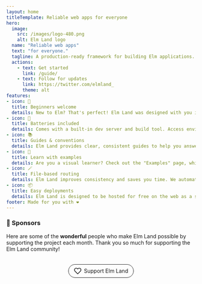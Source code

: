 ```yaml
---
layout: home
titleTemplate: Reliable web apps for everyone
hero:
  image: 
    src: /images/logo-480.png
    alt: Elm Land logo
  name: "Reliable web apps"
  text: "for everyone."
  tagline: A production-ready framework for building Elm applications. Build your next app with confidence, step by step.
  actions: 
    - text: Get started
      link: /guide/
    - text: Follow for updates
      link: https://twitter.com/elmland_
      theme: alt
features:
- icon: 🌱
  title: Beginners welcome
  details: New to Elm? That's perfect! Elm Land was designed with you in mind. Our guides are here to make you productive, fast!
- icon: 🔋
  title: Batteries included
  details: Comes with a built-in dev server and build tool. Access environment variables, easily work with NPM, TypeScript, add CSS files, and more!
- icon: 📚
  title: Guides & conventions
  details: Elm Land provides clear, consistent guides to help you answer common questions folks have when scaling their apps. You'll be able to leverage years of Elm best practices.
- icon: 🎨
  title: Learn with examples
  details: Are you a visual learner? Check out the "Examples" page, which shows official Elm Land examples alongside real world apps.
- icon: 🪄
  title: File-based routing
  details: Elm Land improves consistency and saves you time. We automatically connect your pages to URLs, using a simple file-naming convention.
- icon: 📦
  title: Easy deployments
  details: Elm Land is designed to be hosted for free on the web as a single-page application. Visit our guides on how to deploy your app with Netlify or Vercel.
footer: Made for you with ❤️
---
```


<script setup>
import { VPTeamMembers } from 'vitepress/theme'

const members = [
  {
    avatar: 'https://www.github.com/dbj.png',
    name: 'Dirk Johnson',
    title: '@dbj',
    links: [
      { icon: 'github', link: 'https://github.com/dbj' }
    ]
  },
  {
    avatar: 'https://www.github.com/ianmackenzie.png',
    name: 'Ian Mackenzie',
    title: '@ianmackenzie',
    links: [
      { icon: 'github', link: 'https://github.com/ianmackenzie' }
    ]
  },
  {
    avatar: 'https://www.github.com/alpakaxaxa.png',
    name: '@alpakaxaxa',
    links: [
      { icon: 'github', link: 'https://github.com/alpakaxaxa' }
    ]
  },
]
</script>

<style>
  :root {
    --vp-home-hero-name-color: mediumseagreen;
  }
  .VPFeatures + div {
    padding: 0 64px;
    margin: 0 auto;
    max-width: 48em;
  }

  .VPFeatures + div h3 {
    font-size: 2rem;
    line-height: 1.2;
    margin-top: 4rem;
    margin-bottom: 1rem;
    font-family: var(--vp-font-family-header);
  }
  .VPTeamMembers {
    margin-top: 2rem;
  }
  .sponsor {
    border-radius: 2rem;
    border: solid 1px;
    padding: 0.5em 1em;
    text-decoration: none;
    display: inline-flex;
    align-items: center;
    gap: 0.5em;
    transition: border-color 100ms ease-in-out;
  }
  .flex {
    margin: 2rem auto;
    display: flex;
    justify-content: center;
  }

  .flex .icon {
    fill: currentColor;
    height: 20px;
    transition: fill 100ms ease-in-out;
  }

  .sponsor:hover {
    border-color: #cd2e90;
  }
  .sponsor:hover .icon {
    fill: #cd2e90;
  }
</style>


### 💖 Sponsors

Here are some of the __wonderful__ people who make Elm Land possible by supporting the project each month. Thank you so much for supporting the Elm Land community!

<VPTeamMembers size="small" :members="members" />

<div class="flex">
  <a class="sponsor" href="https://github.com/sponsors/ryannhg/">
    <svg xmlns="http://www.w3.org/2000/svg" viewBox="0 0 24 24" class="icon"><path d="M12,22.2c-0.3,0-0.5-0.1-0.7-0.3l-8.8-8.8c-2.5-2.5-2.5-6.7,0-9.2c2.5-2.5,6.7-2.5,9.2,0L12,4.3l0.4-0.4c0,0,0,0,0,0C13.6,2.7,15.2,2,16.9,2c0,0,0,0,0,0c1.7,0,3.4,0.7,4.6,1.9l0,0c1.2,1.2,1.9,2.9,1.9,4.6c0,1.7-0.7,3.4-1.9,4.6l-8.8,8.8C12.5,22.1,12.3,22.2,12,22.2zM7,4C5.9,4,4.7,4.4,3.9,5.3c-1.8,1.8-1.8,4.6,0,6.4l8.1,8.1l8.1-8.1c0.9-0.9,1.3-2,1.3-3.2c0-1.2-0.5-2.3-1.3-3.2l0,0C19.3,4.5,18.2,4,17,4c0,0,0,0,0,0c-1.2,0-2.3,0.5-3.2,1.3c0,0,0,0,0,0l-1.1,1.1c-0.4,0.4-1,0.4-1.4,0l-1.1-1.1C9.4,4.4,8.2,4,7,4z"></path></svg>
    <span>Support Elm Land</span>
  </a>
</div>
